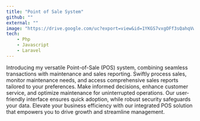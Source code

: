 ```yaml
---
title: "Point of Sale System"
github: ""
external: ""
image: "https://drive.google.com/uc?export=view&id=1YKGS7vxgOFf3sQahqVwRzLCMWITsYy64"
tech:
    - Php
    - Javascript
    - Laravel
---
```


Introducing my versatile Point-of-Sale (POS) system, combining seamless transactions with maintenance and sales reporting. Swiftly process sales, monitor maintenance needs, and access comprehensive sales reports tailored to your preferences. Make informed decisions, enhance customer service, and optimize maintenance for uninterrupted operations. Our user-friendly interface ensures quick adoption, while robust security safeguards your data. Elevate your business efficiency with our integrated POS solution that empowers you to drive growth and streamline management.